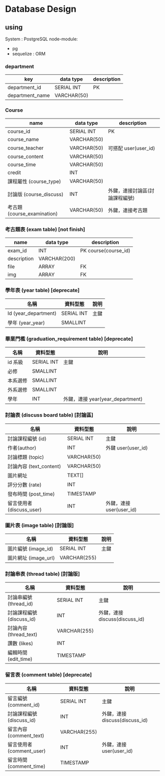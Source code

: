 # Database Design

## using

System : PostgreSQL
node-module:

- pg
- sequelize : ORM

### department

| key             | data type   | description |
|-----------------|-------------|-------------|
| department_id   | SERIAL INT  | PK          |
| department_name | VARCHAR(50) |             |

### Course

| name                     | data type   | description       |
|--------------------------|-------------|-------------------|
| course_id                | SERIAL INT  | PK                |
| course_name              | VARCHAR(50) |                   |
| course_teacher           | VARCHAR(50) | 可搭配 user(user_id) |
| course_content           | VARCHAR(50) |                   |
| course_time              | VARCHAR(50) |                   |
| credit                   | INT         |                   |
| 課程屬性 (course_type)       | VARCHAR(50) |                   |
| 討論版 (course_discuss)     | INT         | 外鍵，連接討論區(討論課程編號)  |
| 考古題 (course_examination) | VARCHAR(50) | 外鍵，連接考古題          |

### 考古題表 (exam table) [not finish]

| name        | data type    | description          |
|-------------|--------------|----------------------|
| exam_id     | INT          | PK course(course_id) |
| description | VARCHAR(200) |                      |
| file        | ARRAY        | FK                   |
| img         | ARRAY        | FK                   |

### 學年表 (year table) [deprecate]

| 名稱                   | 資料型態       | 說明 |
|----------------------|------------|----|
| Id (year_department) | SERIAL INT | 主鍵 |
| 學年 (year_year)       | SMALLINT   |    |

### 畢業門檻 (graduation_requirement table) [deprecate]

| 名稱    | 資料型態       | 說明                          |
|-------|------------|-----------------------------|
| id 系級 | SERIAL INT | 主鍵                          |
| 必修    | SMALLINT   |                             |
| 本系選修  | SMALLINT   |                             |
| 外系選修  | SMALLINT   |                             |
| 學年    | INT        | 外鍵，連接 year(year_department) |

### 討論表 (discuss board table) [討論區]

| 名稱                   | 資料型態        | 說明                  |
|----------------------|-------------|---------------------|
| 討論課程編號 (id)          | SERIAL INT  | 主鍵                  |
| 作者(author)           | INT         | 外鍵 user(user_id)    |
| 討論標題 (topic)         | VARCHAR(50) |                     |
| 討論內容 (text_content)  | VARCHAR(50) |                     |
| 圖片網址                 | TEXT[]      |                     |
| 評分分數 (rate)          | INT         |                     |
| 發布時間 (post_time)     | TIMESTAMP   |                     |
| 留言使用者 (discuss_user) | INT         | 外鍵，連接 user(user_id) |

### 圖片表 (image table) [討論版]

| 名稱               | 資料型態         | 說明 |
|------------------|--------------|----|
| 圖片編號 (image_id)  | SERIAL INT   | 主鍵 |
| 圖片網址 (image_url) | VARCHAR(255) |    |

### 討論串表 (thread table) [討論版]

| 名稱                  | 資料型態         | 說明                        |
|---------------------|--------------|---------------------------|
| 討論串編號 (thread_id)   | SERIAL INT   | 主鍵                        |
| 討論課程編號 (discuss_id) | INT          | 外鍵，連接 discuss(discuss_id) |
| 討論內容 (thread_text)  | VARCHAR(255) |                           |
| 讚數 (likes)          | INT          |                           |
| 編輯時間 (edit_time)    | TIMESTAMP    |                           |

### 留言表 (comment table) [deprecate]

| 名稱                   | 資料型態         | 說明                        |
|----------------------|--------------|---------------------------|
| 留言編號 (comment_id)    | SERIAL INT   | 主鍵                        |
| 討論課程編號 (discuss_id)  | INT          | 外鍵，連接 discuss(discuss_id) |
| 留言內容 (comment_text)  | VARCHAR(255) |                           |
| 留言使用者 (comment_user) | INT          | 外鍵，連接 user(user_id)       |
| 留言時間 (comment_time)  | TIMESTAMP    |                           |